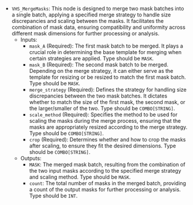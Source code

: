 - `VHS_MergeMasks`: This node is designed to merge two mask batches into a single batch, applying a specified merge strategy to handle size discrepancies and scaling between the masks. It facilitates the combination of mask data, ensuring compatibility and uniformity across different mask dimensions for further processing or analysis.
    - Inputs:
        - `mask_A` (Required): The first mask batch to be merged. It plays a crucial role in determining the base template for merging when certain strategies are applied. Type should be `MASK`.
        - `mask_B` (Required): The second mask batch to be merged. Depending on the merge strategy, it can either serve as the template for resizing or be resized to match the first mask batch. Type should be `MASK`.
        - `merge_strategy` (Required): Defines the strategy for handling size discrepancies between the two mask batches. It dictates whether to match the size of the first mask, the second mask, or the larger/smaller of the two. Type should be `COMBO[STRING]`.
        - `scale_method` (Required): Specifies the method to be used for scaling the masks during the merge process, ensuring that the masks are appropriately resized according to the merge strategy. Type should be `COMBO[STRING]`.
        - `crop` (Required): Determines whether and how to crop the masks after scaling, to ensure they fit the desired dimensions. Type should be `COMBO[STRING]`.
    - Outputs:
        - `MASK`: The merged mask batch, resulting from the combination of the two input masks according to the specified merge strategy and scaling method. Type should be `MASK`.
        - `count`: The total number of masks in the merged batch, providing a count of the output masks for further processing or analysis. Type should be `INT`.
